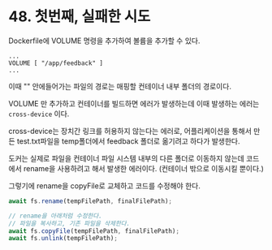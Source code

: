 # 48. 첫번째, 실패한 시도

Dockerfile에 VOLUME 명령을 추가하여 볼륨을 추가할 수 있다.
```
...
VOLUME [ "/app/feedback" ]
...
```

이때 "" 안에들어가는 파일의 경로는 매핑할 컨테이너 내부 폴더의 경로이다.

VOLUME 만 추가하고 컨테이너를 빌드하면 에러가 발생하는데 이때 발생하는 에러는 `cross-device` 이다.

cross-device는 장치간 링크를 허용하지 않는다는 에러로, 어플리케이션을 통해서 만든 test.txt파일을 temp폴더에서 feedback 폴더로 옮기려고 하다가 발생한다.

도커는 실제로 파일을 컨테이너 파일 시스템 내부의 다른 폴더로 이동하지 않는데 코드에서 rename을 사용하려고 해서 발생한 에러이다. (컨테이너 밖으로 이동시킬 뿐이다.)

그렇기에 rename을 copyFile로 교체하고 코드를 수정해야 한다.
```javascript
await fs.rename(tempFilePath, finalFilePath);

// rename을 아래처럼 수정한다.
// 파일을 복사하고, 기존 파일을 삭제한다.
await fs.copyFile(tempFilePath, finalFilePath);
await fs.unlink(tempFilePath);
```

